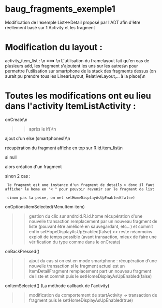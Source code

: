 baug_fragments_exemple1
=======================

Modification de l'exemple List&lt;->Detail proposé par l'ADT afin d'être réellement basé sur 1 Activity et les fragment


Modification du layout :
========================
activity_item_list : \n
<fragment /> ===> <FrameLayout />\n
L'utilisation du framelayout fait qu'en cas de plusieurs add, les fragment s'ajoutent les uns sur les autres\n
pour permettre l'utilisation sur smartphone de la stack des fragments dessus (on aurait pu prendre tous les LinearLayout, RelativeLayout,... à la place)\n

Toutes les modifications ont eu lieu dans l'activity ItemListActivity :
=======================================================================

onCreate\n
>>après le if()\n

ajout d'un else (smartphones!)\n

récupération du fragment affiche en top sur R.id.item_list\n

 si null

  alors création d'un fragment

 sinon 2 cas :

     le fragment est une instance d'un fragment de details > donc il faut afficher le home en "< " pour pouvoir revenir sur le fragment de list

     sinon pas la peine, on met setHomeDisplayAsUpEnabled(false)


onOptionsItemSelected(MenuItem item)
>> gestion du clic sur android.R.id.home
>> récupération d'une nouvelle transaction
>> remplacement par un nouveau fragment de liste (pouvant être amélioré en sauvegardant, etc...)
>> et commit
>> enfin setHopeDisplayAsUpEnabled(false) >> reste néanmoins exploit de temps possible (avant transaction, mieux de faire une vérification du type comme dans le onCreate)
    
onBackPressed()
>> ajout du cas si on est en mode smartphone :
>>    récupération d'une nouvelle transaction si le fragment actuel est un ItemDetailFragment
>>    remplacement part un nouveau fragment de liste
>>    et commit
>>    puis le setHomeDisplayAsUpEnabled(false)

onItemSelected() (La méthode callback de l'activity)
>>modification du comportement de startActivity -> transaction de fragment
>>    puis le setHomeDisplayAsUpEnabled(true)
